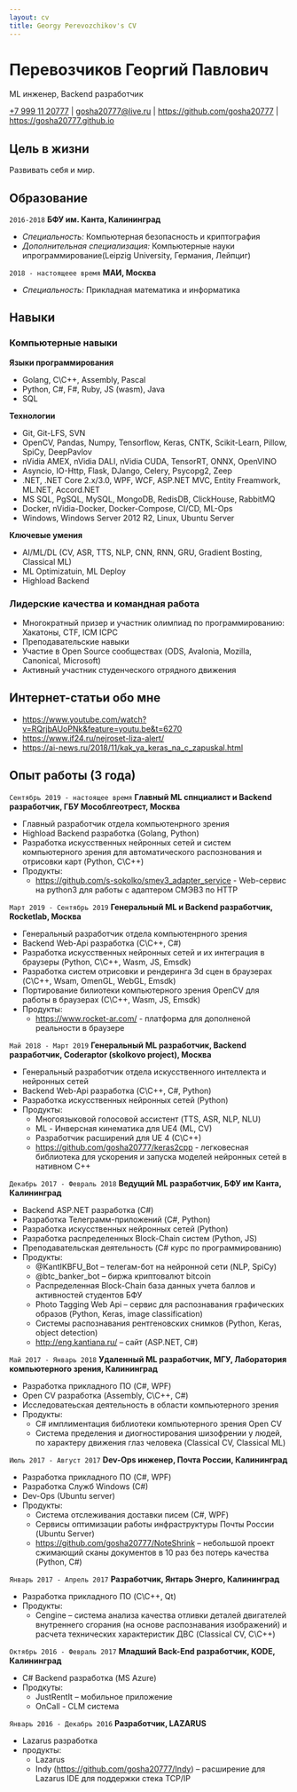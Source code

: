 ```yaml
---
layout: cv
title: Georgy Perevozchikov's CV
---
```

# Перевозчиков Георгий Павлович
ML инженер, Backend разработчик

<div id="webaddress">
<a href="+79991120777">+7 999 11 20777</a> 
| <a href="gosha20777@live.ru">gosha20777@live.ru</a> 
| <a href="https://github.com/gosha20777">https://github.com/gosha20777</a> 
| <a href="https://gosha20777.github.io">https://gosha20777.github.io</a>
</div>

## Цель в жизни

Развивать себя и мир.

## Образование

`2016-2018`
__БФУ им. Канта, Калининград__
- *Специальность:* Компьютерная безопасность и криптография
- *Дополнительная специализация:* Компьютерные науки ипрограммирование(Leipzig University, Германия, Лейпциг)

`2018 - настоящеее время`
__МАИ, Москва__
- *Специальность:* Прикладная математика и информатика

## Навыки

### Компьютерные навыки

__Языки программирования__
- Golang, C\C++, Assembly, Pascal
- Python, C#, F#, Ruby, JS (wasm), Java
- SQL

__Технологии__
- Git, Git-LFS, SVN
- OpenCV, Pandas, Numpy, Tensorflow, Keras, CNTK, Scikit-Learn, Pillow, SpiCy, DeepPavlov
- nVidia AMEX, nVidia DALI, nVidia CUDA, TensorRT, ONNX, OpenVINO
- Asyncio, IO-Http, Flask, DJango, Celery, Psycopg2, Zeep
- .NET, .NET Core 2.x/3.0, WPF, WCF, ASP.NET MVC, Entity Freamwork, ML.NET, Accord.NET
- MS SQL, PgSQL, MySQL, MongoDB, RedisDB, ClickHouse, RabbitMQ
- Docker, nVidia-Docker, Docker-Compose, CI/CD, ML-Ops
- Windows, Windows Server 2012 R2, Linux, Ubuntu Server

__Ключевые умения__
- AI/ML/DL (CV, ASR, TTS, NLP, CNN, RNN, GRU, Gradient Bosting, Classical ML)
- ML Optimizatuin, ML Deploy
- Highload Backend

### Лидерские качества и командная работа

- Многократный призер и участник олимпиад по программированию: Хакатоны, CTF, ICM ICPC
- Преподавательские навыки
- Участие в Open Source сообществах (ODS, Avalonia, Mozilla, Canonical, Microsoft)
- Активный участник студенческого отрядного движения

<!--
## Научные публикации
-->

## Интернет-статьи обо мне
- https://www.youtube.com/watch?v=RQrjbAUoPNk&feature=youtu.be&t=6270
- https://www.if24.ru/nejroset-liza-alert/
- https://ai-news.ru/2018/11/kak_ya_keras_na_c_zapuskal.html

## Опыт работы (3 года)
`Сентябрь 2019 - настоящее время`
__Главный ML спнциалист и Backend разработчик, ГБУ Мособлгеотрест, Москва__
- Главный разработчик отдела компьютенрного зрения
- Highload Backend разработка (Golang, Python)
- Разработка искусственных нейронных сетей и систем компьютерного зрения для автоматического распознования и отрисовки карт (Python, C\C++)
- Продукты:
  - https://github.com/s-sokolko/smev3_adapter_service - Web-сервис на python3 для работы с адаптером СМЭВ3 по HTTP


`Март 2019 - Сентябрь 2019`
__Генеральный ML и Backend разработчик, Rocketlab, Москва__
- Генеральный разработчик отдела компьютенрного зрения
- Backend Web-Api разработка (C\C++, C#)
- Разработка искусственных нейронных сетей и их интеграция в браузеры (Python, C\C++, Wasm, JS, Emsdk)
- Разработка систем отрисовки и рендеринга 3d сцен в браузерах (C\C++, Wsam, OmenGL, WebGL, Emsdk)
- Портирование билиотеки компьютерного зрения OpenCV для работы в браузерах (С\С++, Wasm, JS, Emsdk)
- Продукты:
  - https://www.rocket-ar.com/ - платформа для дополненой реальности в браузере

`Май 2018 - Март 2019`
__Генеральный ML разработчик, Backend разработчик, Coderaptor (skolkovo project), Москва__
- Генеральный разработчик отдела искусственного интеллекта и нейронных сетей
- Backend Web-Api разработка (C\C++, C#, Python)
- Разработка искусственных нейронных сетей (Python)
- Продукты:
  - Многоязыковой голосовой ассистент (TTS, ASR, NLP, NLU)
  - ML - Инверсная кинематика для UE4 (ML, CV)
  - Разработчик расширений для UE 4 (C\C++)
  - https://github.com/gosha20777/keras2cpp - легковесная библиотека для ускорения и запуска моделей нейронных сетей в нативном C++

`Декабрь 2017 - Февраль 2018`
__Ведущий ML разработчик, БФУ им Канта, Калининград__
- Backend ASP.NET разработка (C#)
- Разработка Телеграмм-приложений (C#, Python)
- Разработка искусственных нейронных сетей (Python)
- Разработка распределенных Block-Chain систем (Python, JS)
- Преподавательская деятельность (C# курс по программированию)
- Продукты:
  - @KantIKBFU_Bot – телегам-бот на нейронной сети (NLP, SpiCy)
  - @btc_banker_bot – биржа криптовалют bitcoin
  - Распределенная Block-Chain база данных учета баллов и активностей студентов БФУ
  - Photo Tagging Web Api – сервис для распознавания графических образов (Python, Keras, image classification)
  - Системы распознавания рентгеновских снимков (Python, Keras, object detection)
  - http://eng.kantiana.ru/ – сайт (ASP.NET, C#)

`Май 2017 - Январь 2018`
__Удаленный ML разработчик, МГУ, Лаборатория компьютерного зрения, Калининград__
- Разработка прикладного ПО (C#, WPF)
- Open CV разработка (Assembly, C\C++, C#)
- Исследоватеьская деятельность в области компьютерного зрения
- Продукты:
  - C# имплиментация библиотеки компьютерного зрения Open CV
  - Система пределения и диогностирования шизофрении у людей, по характеру движения глаз человека (Classical CV, Classical ML)

`Июль 2017 - Август 2017`
__Dev-Ops инженер, Почта России, Калининград__
- Разработка прикладного ПО (C#, WPF)
- Разработка Служб Windows (C#)
- Dev-Ops (Ubuntu server)
- Продукты:
  - Система отслеживания доставки писем (С#, WPF)
  - Сервисы оптимизации работы инфраструктуры Почты России (Ubuntu Server)
  - https://github.com/gosha20777/NoteShrink – небольшой проект сжимающий сканы документов в 10 раз без потерь качества (Python, C#)
  
`Январь 2017 - Апрель 2017`
__Разработчик, Янтарь Энерго, Калининград__
- Разработка прикладного ПО (C\C++, Qt)
- Продукты:
  - Cengine – система анализа качества отливки деталей двигателей внутреннего сгорания (на основе распознавания изображений) и расчета технических характеристик ДВС (Classical CV, C\C++)

`Октябрь 2016 - Февраль 2017`
__Младший Back-End разработчик, KODE, Калининград__
- C# Backend разработка (MS Azure)
- Продкуты:
  - JustRentIt – мобильное приложение
  - OnCall - CLM система

`Январь 2016 - Декабрь 2016`
__Разработчик, LAZARUS__
- Lazarus разработка
- продукты:
  - Lazarus
  - Indy (https://github.com/gosha20777/Indy) – расширение для Lazarus IDE для поддержки стека TCP/IP

<!-- ### Footer
Last updated: Ноябрь 2019 -->
